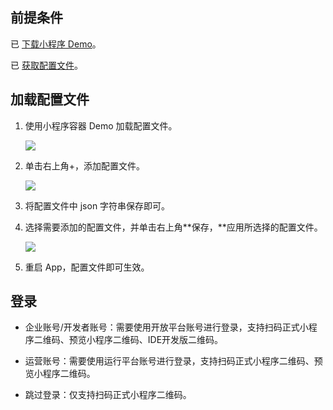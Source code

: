 ## 前提条件

已 [下载小程序 Demo](https://e.coding.net/tmf-work/tmf-demo/tmf-android-applet-demo.git)。

已 [获取配置文件](https://write.woa.com/document/88668279016550400)。

## 加载配置文件
1. 使用小程序容器 Demo 加载配置文件。


   ![](https://write-document-release-1258344699.cos.ap-guangzhou.tencentcos.cn/100026263612/1c6ba910b8db11ed9e14525400088f3a.png?q-sign-algorithm=sha1&q-ak=AKIDqBn75rwff0lDWS-ZDQPeU2sobkrBJ8GiwuAt6IWrucj1-wi8Bw3LaMuKXwkCLRDU&q-sign-time=1678688646;1678692246&q-key-time=1678688646;1678692246&q-header-list=&q-url-param-list=&q-signature=e9e9b4fc3e92ebbd609d652963c1571289839d08&x-cos-security-token=5qJ7cubgkNU53ncrOzOtkv478OD7pUja62dbc69fa7817a3fac2fe616f94d84ebY51bK3q3b9-GLry9lxRQZiRaiTFdWeJ5tYdUlJwgMH7N6cjl_xnUqt0eGkKx1XOgd_rLnu-mDxq3EVansln6uHgz6qf2hbZFnxm5iYUUQMA182GmLOGwLD3fUyuXGPBc2Kdvb0HtNiUulFSMP0Z6bz8lqNiVVTCzfwLVyXP_lGIXV7WN-2XQIivM8aAfeqj3QnLimv53_L8c094nim-4YoAxg_ntyuMog6yGUiTk9u-O75Vk0mzxGPBH_4GJpK3EJDN2iAPPiaV3gp51TpCWYbVDw1dUAHgERzbZkY44bPruZlQr6NTVC-kYCQEAyo_lCiAOwpacrzXa8cZxDWA_6pKstX9rW-D-BBT_IBx6wftCE9JEaxoaxDQx-wa5NP9h)

2. 单击右上角+，添加配置文件。


   ![](https://write-document-release-1258344699.cos.ap-guangzhou.tencentcos.cn/100026263612/4bcf61dcb8db11eda534525400c56988.png?q-sign-algorithm=sha1&q-ak=AKID-TgZDjqNxbvRWdmrks4_Fn5t-UGXys0xM3j1iAhyWG4TFhPARHzdgsCQdVIgFc6b&q-sign-time=1678688646;1678692246&q-key-time=1678688646;1678692246&q-header-list=&q-url-param-list=&q-signature=27057855b9cecff87eb585d2725270f1d5523e8c&x-cos-security-token=5qJ7cubgkNU53ncrOzOtkv478OD7pUja84ef724c6c64144803ac765f0ac76786Y51bK3q3b9-GLry9lxRQZiRaiTFdWeJ5tYdUlJwgMH7N6cjl_xnUqt0eGkKx1XOgd_rLnu-mDxq3EVansln6uHgz6qf2hbZFnxm5iYUUQMA182GmLOGwLD3fUyuXGPBc2Kdvb0HtNiUulFSMP0Z6bz8lqNiVVTCzfwLVyXP_lGIXV7WN-2XQIivM8aAfeqj3efgw983Yd-jn_XZ7PAnkLln27whEdLWSszZ4IIFsZjwITHLaAmoj9dm5AAPOkn6grC9k9qSZMq8dohIxcgQOh2tur0NbcOkXC5mutK6-L7xJgiJFjpZsdW5_3b42xNzeei18kDIFcJOHKCpBMxWSiQn2gDDnjWTbmo0i5-K7L31VioCvzfetEkJfzBNqrUJu)

3. 将配置文件中 json 字符串保存即可。

4. 选择需要添加的配置文件，并单击右上角**保存，**应用所选择的配置文件。


   ![](https://write-document-release-1258344699.cos.ap-guangzhou.tencentcos.cn/100026263612/9b26cb2eb8db11eda534525400c56988.png?q-sign-algorithm=sha1&q-ak=AKIDtHuIKig8O2qff8WKiWk5eHt06vTKLT7v2gq2lafhanVJUIscGLEMVSvG1YbkSh9G&q-sign-time=1678688646;1678692246&q-key-time=1678688646;1678692246&q-header-list=&q-url-param-list=&q-signature=3c62311ef857bb8483ce00d35b9584f93d5d2054&x-cos-security-token=Utt7i7mFjfHWFST1Em7Vk3vRxoPea3wa78706d297225ca061ccfeaf1177ea55bvZX1j-FEnlF2QOemjs_RAvQCQE88aZ8XmVO4m7NMPI8Tx84iHgwhu-P4KXYcD_G3WuHhXm_JLU0mTBsOENVq6xgPHt_kHVfIrN8Sm4LTTyHHQuncD5ICH8hovunLQ3YZ54nbg59dLfdJQF2kzogHp1IzQ0w_RiHNM5wjValoMNd1_hzrsIkiiujs5NESnYJX80v-8YI31Wi4rMkbKGDhRRb-Yi65FZ1_mxzsvxzXMH1gao5mLCNUgh04X69AJh3H_DGXMi6PtQCxA9VuRDuM118EbEpnSGbsrDu5AW70ZnSM5c1ZPQk2n2hNCZ6lZk5dlraajTPHOMNP2-8B0MFj8FBeL8jwGZJVMMmOjDdH99HSkfc8Wj0aNlMVYYkZZQRv)

5. 重启 App，配置文件即可生效。


## 登录
- 企业账号/开发者账号：需要使用开放平台账号进行登录，支持扫码正式小程序二维码、预览小程序二维码、IDE开发版二维码。

- 运营账号：需要使用运行平台账号进行登录，支持扫码正式小程序二维码、预览小程序二维码。

- 跳过登录：仅支持扫码正式小程序二维码。




